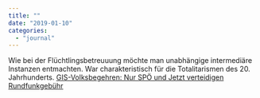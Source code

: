 ```yaml
---
title: ""
date: "2019-01-10"
categories: 
  - "journal"
---
```


Wie bei der Flüchtlingsbetreuuung möchte man unabhängige intermediäre Instanzen entmachten. War charakteristisch für die Totalitarismen des 20. Jahrhunderts. [GIS-Volksbegehren: Nur SPÖ und Jetzt verteidigen Rundfunkgebühr](https://bit.ly/2VEzPAY)
